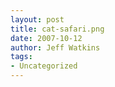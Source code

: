 ```yaml
---
layout: post
title: cat-safari.png
date: 2007-10-12
author: Jeff Watkins
tags:
- Uncategorized
---
```


